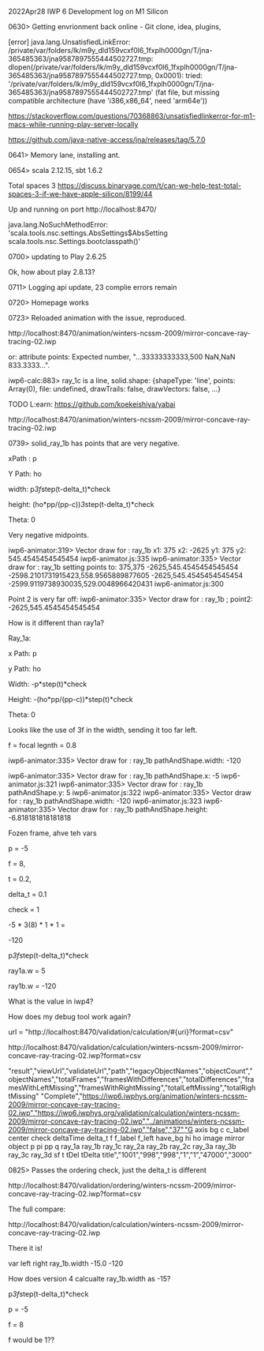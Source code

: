 2022Apr28 IWP 6 Development log on M1 Silicon

0630> Getting envrionment back online - Git clone, idea, plugins, 

[error] java.lang.UnsatisfiedLinkError: /private/var/folders/lk/m9y_dld159vcxf0l6_1fxplh0000gn/T/jna-365485363/jna9587897555444502727.tmp: dlopen(/private/var/folders/lk/m9y_dld159vcxf0l6_1fxplh0000gn/T/jna-365485363/jna9587897555444502727.tmp, 0x0001): tried: '/private/var/folders/lk/m9y_dld159vcxf0l6_1fxplh0000gn/T/jna-365485363/jna9587897555444502727.tmp' (fat file, but missing compatible architecture (have 'i386,x86_64', need 'arm64e'))


https://stackoverflow.com/questions/70368863/unsatisfiedlinkerror-for-m1-macs-while-running-play-server-locally

https://github.com/java-native-access/jna/releases/tag/5.7.0

0641> Memory lane, installing ant. 

0654> scala 2.12.15,  sbt 1.6.2

Total spaces 3 
https://discuss.binaryage.com/t/can-we-help-test-total-spaces-3-if-we-have-apple-silicon/8199/44

Up and running on port http://localhost:8470/

java.lang.NoSuchMethodError: 'scala.tools.nsc.settings.AbsSettings$AbsSetting scala.tools.nsc.Settings.bootclasspath()'


0700> updating to Play 2.6.25

Ok, how about play 2.8.13?

0711> Logging api update, 23 complie errors remain

0720> Homepage works


0723> Reloaded animation with the issue, reproduced.

http://localhost:8470/animation/winters-ncssm-2009/mirror-concave-ray-tracing-02.iwp


or: <polyline> attribute points: Expected number, "…33333333333,500 NaN,NaN 833.3333…".


iwp6-calc:883> ray_1c is a line, solid.shape:  {shapeType: 'line', points: Array(0), file: undefined, drawTrails: false, drawVectors: false, …}


TODO L:earn: https://github.com/koekeishiya/yabai



http://localhost:8470/animation/winters-ncssm-2009/mirror-concave-ray-tracing-02.iwp


0739> solid_ray_1b has points that are very negative.

<polyline id="solid_ray_1b" points="375,375 -2625,545.4545454545454 -2598.2101731915423,558.9565889877605 -2625,545.4545454545454 -2599.9119738930035,529.0048966420431 " stroke="rgb(204,0,0)" stroke-width="2" fill="none"></polyline>


xPath : p 

Y Path: ho

width: p*3f*step(t-delta_t)*check

height: (ho*pp/(pp-c))*3*step(t-delta_t)*check

Theta: 0


Very negative midpoints.


iwp6-animator:319> Vector draw for : ray_1b x1: 375 x2: -2625 y1: 375 y2: 545.4545454545454
iwp6-animator.js:335 iwp6-animator:335> Vector draw for : ray_1b setting points to:  375,375 -2625,545.4545454545454 -2598.2101731915423,558.9565889877605 -2625,545.4545454545454 -2599.9119738930035,529.0048966420431 
iwp6-animator.js:300 




Point 2 is very far off:
iwp6-animator:335> Vector draw for : ray_1b ; point2:  -2625,545.4545454545454 

How is it different than ray1a?


Ray_1a: 

x Path: p

y Path: ho 

Width: -p*step(t)*check

Height: -(ho*pp/(pp-c))*step(t)*check

Theta: 0


Looks like the use of 3f in the width, sending it too far left.


f = focal legnth = 0.8




iwp6-animator:335> Vector draw for : ray_1b pathAndShape.width:  -120

iwp6-animator:335> Vector draw for : ray_1b pathAndShape.x:  -5
iwp6-animator.js:321 iwp6-animator:335> Vector draw for : ray_1b pathAndShape.y:  5
iwp6-animator.js:322 iwp6-animator:335> Vector draw for : ray_1b pathAndShape.width:  -120
iwp6-animator.js:323 iwp6-animator:335> Vector draw for : ray_1b pathAndShape.height:  -6.818181818181818



Fozen frame, ahve teh vars


p = -5

f = 8,

t = 0.2, 

delta_t = 0.1

check = 1

-5 * 3(8) * 1 * 1 = 

-120


p*3f*step(t-delta_t)*check



ray1a.w = 5

ray1b.w = -120



What is the value in iwp4?

How does my debug tool work again?

url = "http://localhost:8470/validation/calculation/#{uri}?format=csv"


http://localhost:8470/validation/calculation/winters-ncssm-2009/mirror-concave-ray-tracing-02.iwp?format=csv


"result","viewUrl","validateUrl","path","legacyObjectNames","objectCount","objectNames","totalFrames","framesWithDifferences","totalDifferences","framesWithLeftMissing","framesWithRightMissing","totalLeftMissing","totalRightMissing"
"Complete","https://iwp6.iwphys.org/animation/winters-ncssm-2009/mirror-concave-ray-tracing-02.iwp","https://iwp6.iwphys.org/validation/calculation/winters-ncssm-2009/mirror-concave-ray-tracing-02.iwp","../animations/winters-ncssm-2009/mirror-concave-ray-tracing-02.iwp","false","37","G axis bg c c_label center check deltaTime delta_t f f_label f_left have_bg hi ho image mirror object p pi pp q ray_1a ray_1b ray_1c ray_2a ray_2b ray_2c ray_3a ray_3b ray_3c ray_3d sf t tDel tDelta title","1001","998","998","1","1","47000","3000"


0825> Passes the ordering check, just the delta_t is different

http://localhost:8470/validation/ordering/winters-ncssm-2009/mirror-concave-ray-tracing-02.iwp?format=csv



The full compare:

http://localhost:8470/validation/calculation/winters-ncssm-2009/mirror-concave-ray-tracing-02.iwp


There it is!

var	left	right
ray_1b.width	-15.0	-120


How does version 4 calcualte ray_1b.width as -15?


p*3f*step(t-delta_t)*check


p = -5

f = 8

f would be 1??

